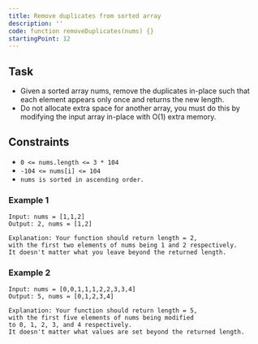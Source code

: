 ```yaml
---
title: Remove duplicates from sorted array
description: ''
code: function removeDuplicates(nums) {}
startingPoint: 12
---
```


## Task

- Given a sorted array nums, remove the duplicates in-place such that each element appears only once and returns the new length.
- Do not allocate extra space for another array, you must do this by modifying the input array in-place with O(1) extra memory.

## Constraints

- `0 <= nums.length <= 3 * 104`
- `-104 <= nums[i] <= 104`
- `nums is sorted in ascending order.`

### Example 1

  >
    Input: nums = [1,1,2]
    Output: 2, nums = [1,2]

    Explanation: Your function should return length = 2,
    with the first two elements of nums being 1 and 2 respectively.
    It doesn't matter what you leave beyond the returned length.

### Example 2

  >
    Input: nums = [0,0,1,1,1,2,2,3,3,4]
    Output: 5, nums = [0,1,2,3,4]

    Explanation: Your function should return length = 5,
    with the first five elements of nums being modified
    to 0, 1, 2, 3, and 4 respectively.
    It doesn't matter what values are set beyond the returned length.
